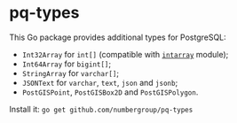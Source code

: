 # pq-types 

This Go package provides additional types for PostgreSQL:

* `Int32Array` for `int[]` (compatible with [`intarray`](http://www.postgresql.org/docs/current/static/intarray.html) module);
* `Int64Array` for `bigint[]`;
* `StringArray` for `varchar[]`;
* `JSONText` for `varchar`, `text`, `json` and `jsonb`;
* `PostGISPoint`, `PostGISBox2D` and `PostGISPolygon`.

Install it: `go get github.com/numbergroup/pq-types`
